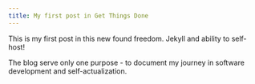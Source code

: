 ```yaml
---
title: My first post in Get Things Done
---
```

This is my first post in this new found freedom. Jekyll and ability to self-host!

The blog serve only one purpose - to document my journey in software development and self-actualization.
